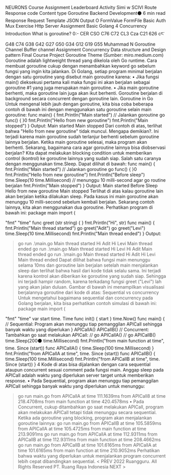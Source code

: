 
NEURONS
Course Assignment Leaderboard Activity
Simi w SCIVI
Route
Response code
Content type
Goroutine
Backend Development⚫ 6 min read
Response
Request
Template
JSON Output O
FormValue
FormFile
Basic Auth
Mux
Exercise Http Server
Assignment Basic Golang 4
Concurrency
Introduction
What is goroutine?
0:-
CER
CSO
C76
C72
CL3
Cza
C21
626
cང་
G48
С74
G38
G42
G27
G50
G34
G12
G19
G55
Muhammad N
Goroutine
Channel
Buffer channel
Assignment Concurrency
Data structure and Design pattern
Final Course Project
Goroutine Theme (Sumber: miro.medium.com)
Goroutine adalah lightweight thread yang dikelola oleh Go runtime. Cara membuat goroutine cukup dengan menambahkan keyword go sebelum fungsi yang ingin kita jalankan.
Di Golang, setiap program minimal berjalan dengan satu goroutine yang disebut main goroutine karena:
• Jika fungsi main() dieksekusi pertama kali maka fungsi ini akan berjalan sebagai goroutine #1 yang juga merupakan main goroutine.
• Jika main goroutine berhenti, maka goroutine lain juga akan ikut berhenti.
Goroutine berjalan di background secara concurrent dengan goroutine lain.
Goroutine in Go
Untuk mengenal lebih jauh dengan goroutine, kita bisa coba beberapa contoh di bawah ini dengan menggunakan satu goroutine selain main goroutine:
func main() {
fmt.Println("Main started")
// Jalankan goroutine
go func() {
}0
fmt.Println("Hello from new goroutine")
fmt.Println("Main stopped")
}
Output:
Main started
Main stopped
Dari contoh di atas, terlihat bahwa "Hello from new goroutine" tidak muncul. Mengapa demikian?. Ini terjadi karena main goroutine sudah terlanjur berhenti sebelum goroutine lainnya berjalan. Ketika main goroutine selesai, maka program akan berhenti.
Sekarang, bagaimana cara agar goroutine lainnya bisa diobservasi berjalan? Kita dapat melakukan blocking condition untuk memberikan control (kontrol) ke goroutine lainnya yang sudah siap. Salah satu caranya dengan menggunakan time.Sleep. Dapat dilihat di bawah:
func main() {
fmt.Println("Main started")
// Jalankan goroutine
go func() {
}0
fmt.Println("Hello from new goroutine")
fmt.Println("Before sleep")
time.Sleep(10 time.Millisecond) // menunggu 10 milli-second agar go routine berjalan fmt.Println("Main stopped")
}
Output:
Main started
Before Sleep
Hello from new goroutine
Main stopped
Terlihat di atas kalau goroutine lain akan berjalan ketika dilakukan sleep. Pada kasus ini main goroutine akan menunggu 10 milli-second sebelum kembali berjalan.
Sekarang contoh lainnya, kita akan menggunakan dua goroutine. Perhatikan program di bawah ini:
package main
import (
>
"fmt"
"time"
func greet (str string) {
}
fmt.Println("Hi", str)
func main() {
fmt.Println("Main thread started")
go greet("Adit")
go greet("Levi")
time.Sleep(10 time.Millisecond)
fmt.Println("Main thread ended")
}
Output:
> go run .\main.go
Main thread started
Hi Adit
Hi Levi
Main thread ended
> go run .\main.go
Main thread started
Hi Levi
Hi Adit
Main thread ended
> go run .\main.go
Main thread started
Hi Adit
Hi Levi
Main thread ended
Dapat dilihat bahwa fungsi main menunggu selama 10ms dan goroutine lain berjalan setelah main menjalankan sleep dan terlihat bahwa hasil dari kode tidak selalu sama. Ini terjadi karena kontrol akan diberikan ke goroutine yang sudah siap. Sehingga ini terjadi hampir random, karena terkadang fungsi greet ("Levi") lah yang akan jalan duluan.
Gambar di bawah ini menampilkan visualisasi berjalannya goroutine dari kode di atas:
Sequential vs concurrency
Untuk mengetahui bagaimana sequential dan concurrency pada Golang berjalan, kita bisa perhatikan contoh simulasi di bawah ini:
package main
import (
>
"fmt"
"time"
var start time. Time
func init() {
start
}
time.Now()
func main() {
// Sequential: Program akan menunggu tiap pemanggilan APICall sehingga banyak waktu yang diperlukan
}
APICallA()
APICallB()
// Concurrent: Tambahkan go saat melakukan APICall:
// go APICallA()
// go APICallB()
time.Sleep(200⚫ time.Millisecond)
fmt.Println("from main function at time", time. Since (start))
func APICallA() {
time.Sleep(100 time.Millisecond)
}
fmt.Println("from APICallA at time", time. Since (start))
func APICallB() {
time.Sleep(100 time.Millisecond)
fmt.Println("from APICallB at time", time. Since (start))
}
4
Kode di atas bisa dijalankan dengan cara sequential ataupun concurrent sesuai comment pada fungsi main. Anggap sleep pada APICall adalah waktu yang diperlukan server target untuk memberikan
response.
• Pada Sequential, program akan menunggu tiap pemanggilan APICall sehingga banyak waktu yang diperlukan untuk menunggu:
> go run main.go
from APICallA at time 111.1639ms
from APICall8 at time 218.4708ms
from main function at time 420.4578ms
• Pada Concurrent, cukup ditambahkan go saat melakukan APICall, program akan melakukan APICall tetapi tidak menunggu secara sequential. Ketika ada goroutine yang blocking, program akan menjalankan goroutine lainnya:
> go run main.go
from APICallB at time 105.5859ms
from APICallA at time 105.4725ms
from main function at time 213.9091ms
> go run main.go
from APICallA at time 112.9311ms
from APICallB at time 112.9311ms
from main function at time 208.4662ms
> go run main.go
from APICallB at time 101.6165ms
from APICallA at time 101.6165ms
from main function at time 210.9052ms
Perhatikan bahwa waktu yang diperlukan untuk menjalankan program concurrent lebih cepat dibandingkan sequential.
< PREV
2022 Ruangguru. All Rights Reserved PT. Ruang Raya Indonesia
NEXT >